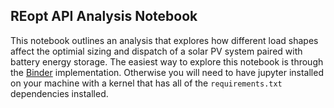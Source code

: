 ## REopt API Analysis Notebook

This notebook outlines an analysis that explores how different load shapes
affect the optimial sizing and dispatch of a solar PV system paired with battery
energy storage. The easiest way to explore this notebook is through the
[Binder](https://mybinder.org/v2/gh/NREL/REopt-API-Analysis/master?filepath=notebook%2FREopt_Lite_API_Demo.ipynb)
implementation. Otherwise you will need to have jupyter installed on your
machine with a kernel that has all of the `requirements.txt` dependencies
installed.
